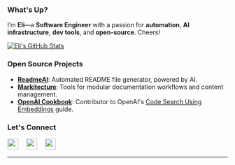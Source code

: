 ### What's Up?

I’m **Eli**—a **Software Engineer** with a passion for **automation**, **AI infrastructure**, **dev tools**, and **open-source**. Cheers!

[![Eli's GitHub Stats][github-readme-stats-vercel-app]][github-readme-stats]

<!-- <div align="center">
  <img src="/assets/svg/line.svg" alt="separator" width="100%" height="3px" style="margin: 20px 0;">
</div> -->

### Open Source Projects

- **[ReadmeAI][readme-ai]**: Automated README file generator, powered by AI.
- **[Markitecture][markitecture]**: Tools for modular documentation workflows and content management.
- **[OpenAI Cookbook][openai-cookbook]**: Contributor to OpenAI's [Code Search Using Embeddings][openai-cookbook] guide.

<!-- <div align="center">
  <img src="/assets/svg/line.svg" alt="separator" width="100%" height="3px" style="margin: 20px 0;">
</div> -->

<!-- 
### 🔷 Professional Experience

- **Software Engineering, AI** @Capital One | _Present_
- **Data Engineering** @United Airlines @GM
- **M.S. in Computer Science** @University of Pennsylvania
- **B.S. in Industrial Engineering** @Purdue University

<div align="center">
  <img src="/assets/svg/line.svg" alt="separator" width="100%" height="3px" style="margin: 20px 0;">
</div>

### 🔵 Connect
-->

### Let's Connect

[<img src="https://www.svgrepo.com/show/46214/email.svg" width="25"/>][gmail]&emsp;
[<img src="https://www.svgrepo.com/show/494209/linkedin.svg" width="25"/>][linkedin]&emsp;
[<img src="https://simpleicons.org/icons/x.svg" width="25"/>][x]&emsp;

---

<!-- <div align="center">
  <img src="/assets/svg/line.svg" alt="separator" width="100%" height="3px" style="margin: 20px 0;">
</div> -->

<!-- REFERENCE LINKS -->
<!-- GITHUB PROFILE STATS VERCEL APP -->
[github-readme-stats-vercel-app]: https://github-readme-stats.vercel.app/api?username=eli64s
[github-readme-stats]: https://github.com/anuraghazra/github-readme-stats

<!-- OPEN SOURCE -->
[readme-ai]: https://github.com/eli64s/readme-ai
[markitecture]: https://github.com/eli64s/markitecture
[openai-cookbook]: https://cookbook.openai.com/examples/code_search_using_embeddings

<!-- CONTACT -->
[gmail]: mailto:egsalamie@gmail.com
[linkedin]: https://www.linkedin.com/in/salamieeli/
[x]: https://x.com/zerox_eli

<!-- SVG PROFILE BANNER ICON -->
<!--
<div align="center">
  <picture>
    <source media="(prefers-color-scheme: dark)" 
    srcset="https://raw.githubusercontent.com/eli64s/eli64s/b605f837433a26010f4ebda2853ce4f89ae0986b/banner.svg">
    <source media="(prefers-color-scheme: light)" 
    srcset="https://raw.githubusercontent.com/eli64s/eli64s/b605f837433a26010f4ebda2853ce4f89ae0986b/banner.svg">
    <img alt="Profile Header" 
    src="https://raw.githubusercontent.com/eli64s/eli64s/b605f837433a26010f4ebda2853ce4f89ae0986b/banner.svg" 
    width="100%">
  </picture>
</div>
-->
